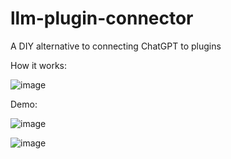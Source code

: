 # llm-plugin-connector
A DIY alternative to connecting ChatGPT to plugins

How it works:

![image](https://github.com/aawgit/llm-plugin-connector/assets/35002414/48d4d43f-376a-41f6-ac7f-82a76a7a3861)

Demo:

![image](https://github.com/aawgit/llm-plugin-connector/assets/35002414/948a00b5-2a09-410b-bc6b-12e116215402)

![image](https://github.com/aawgit/llm-plugin-connector/assets/35002414/e3e087a6-020e-4d6e-8b5a-df9775078e4d)
